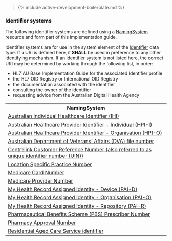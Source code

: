 > {% include active-development-boilerplate.md %}

### Identifier systems

The following identifier systems are defined using a [NamingSystem](http://hl7.org/fhir/R4/namingsystem.html) resource and form part of this implementation guide.

Identifier systems are for use in the system element of the [Identifier](http://hl7.org/fhir/R4/datatypes.html#Identifier) data type. If a URI is defined here, it **SHALL** be used in preference to any other identifying mechanism. If an identifier system is not listed here, the correct URI may be determined by working through the following list, in order:
* HL7 AU Base Implementation Guide for the associated Identifier profile
* the HL7 OID Registry or International OID Registry
* the documentation associated with the identifier
* consulting the owner of the identifier
* requesting advice from the Australian Digital Health Agency

<table class="list" width="100%">
    <tr>
        <th>NamingSystem</th>
    </tr>
    <tr>
        <td><a href="NamingSystem-ihi.html">Australian Individual Healthcare Identifier (IHI)</a></td>
    </tr>
    <tr>
        <td><a href="NamingSystem-hpi-i.html">Australian Healthcare Provider Identifier - Individual (HPI-I)</a></td>
    </tr>
    <tr>
        <td><a href="NamingSystem-hpi-o.html">Australian Healthcare Provider Identifier - Organisation (HPI-O)</a></td>
    </tr>
    <tr>
        <td><a href="NamingSystem-dva.html">Australian Department of Veterans’ Affairs (DVA) file number</a></td>
    </tr>
    <tr>
        <td><a href="NamingSystem-crn.html">Centrelink Customer Reference Number (also referred to as unique identifier number (UIN))</a></td>
    </tr>
    <tr>
        <td><a href="NamingSystem-lspn.html">Location Specific Practice Number</a></td>
    </tr>
    <tr>
        <td><a href="NamingSystem-medicarenum.html">Medicare Card Number</a></td>
    </tr>
    <tr>
        <td><a href="NamingSystem-medicareprovidernum.html">Medicare Provider Number</a></td>
    </tr>
    <tr>
        <td><a href="NamingSystem-pai-d.html">My Health Record Assigned Identity - Device (PAI-D)</a></td>
    </tr>
    <tr>
        <td><a href="NamingSystem-pai-o.html">My Health Record Assigned Identity - Organisation (PAI-O)</a></td>
    </tr>
    <tr>
        <td><a href="NamingSystem-pai-r.html">My Health Record Assigned Identity - Repository (PAI-R)</a></td>
    </tr>
    <tr>
        <td><a href="NamingSystem-pbsprescribernum.html">Pharmaceutical Benefits Scheme (PBS) Prescriber Number</a></td>
    </tr>
    <tr>
        <td><a href="NamingSystem-phan.html">Pharmacy Approval Number</a></td>
    </tr>
    <tr>
        <td><a href="NamingSystem-racs.html">Residential Aged Care Service identifier</a></td>
    </tr>
 </table>